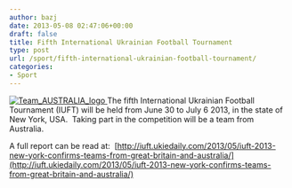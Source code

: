 ```yaml
---
author: bazj
date: 2013-05-08 02:47:06+00:00
draft: false
title: Fifth International Ukrainian Football Tournament
type: post
url: /sport/fifth-international-ukrainian-football-tournament/
categories:
- Sport
---
```


[![Team_AUSTRALIA_logo](http://www.ozeukes.com/wp-content/uploads/2013/05/Team_AUSTRALIA_logo.jpg)
](http://www.ozeukes.com/wp-content/uploads/2013/05/Team_AUSTRALIA_logo.jpg)The fifth International Ukrainian Football Tournament (IUFT) will be held from June 30 to July 6 2013, in the state of New York, USA.  Taking part in the competition will be a team from Australia.

A full report can be read at:  [http://iuft.ukiedaily.com/2013/05/iuft-2013-new-york-confirms-teams-from-great-britain-and-australia/](http://iuft.ukiedaily.com/2013/05/iuft-2013-new-york-confirms-teams-from-great-britain-and-australia/)
